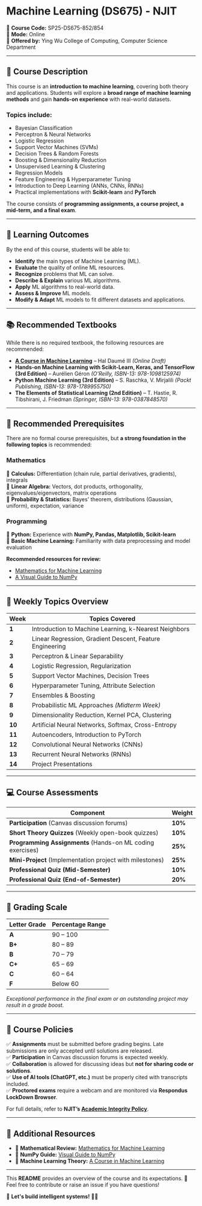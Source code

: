 # **Machine Learning (DS675) - NJIT**

📌 **Course Code:** SP25-DS675-852/854  
📌 **Mode:** Online  
📌 **Offered by:** Ying Wu College of Computing, Computer Science Department  

---

## **📖 Course Description**
This course is an **introduction to machine learning**, covering both theory and applications. Students will explore a **broad range of machine learning methods** and gain **hands-on experience** with real-world datasets.

### **Topics include:**
- Bayesian Classification
- Perceptron & Neural Networks
- Logistic Regression
- Support Vector Machines (SVMs)
- Decision Trees & Random Forests
- Boosting & Dimensionality Reduction
- Unsupervised Learning & Clustering
- Regression Models
- Feature Engineering & Hyperparameter Tuning
- Introduction to Deep Learning (ANNs, CNNs, RNNs)
- Practical implementations with **Scikit-learn** and **PyTorch**  

The course consists of **programming assignments, a course project, a mid-term, and a final exam**.

---

## **🎯 Learning Outcomes**
By the end of this course, students will be able to:
- **Identify** the main types of Machine Learning (ML).
- **Evaluate** the quality of online ML resources.
- **Recognize** problems that ML can solve.
- **Describe & Explain** various ML algorithms.
- **Apply** ML algorithms to real-world data.
- **Assess & Improve** ML models.
- **Modify & Adapt** ML models to fit different datasets and applications.

---

## **📚 Recommended Textbooks**
While there is no required textbook, the following resources are recommended:

- **[A Course in Machine Learning](http://ciml.info/)** – Hal Daumé III *(Online Draft)*
- **Hands-on Machine Learning with Scikit-Learn, Keras, and TensorFlow (3rd Edition)** – Aurélien Géron *(O'Reilly, ISBN-13: 978-1098125974)*
- **Python Machine Learning (3rd Edition)** – S. Raschka, V. Mirjalili *(Packt Publishing, ISBN-13: 978-1789955750)*
- **The Elements of Statistical Learning (2nd Edition)** – T. Hastie, R. Tibshirani, J. Friedman *(Springer, ISBN-13: 978-0387848570)*

---

## **📌 Recommended Prerequisites**
There are no formal course prerequisites, but **a strong foundation in the following topics** is recommended:

### **Mathematics**
🔹 **Calculus:** Differentiation (chain rule, partial derivatives, gradients), integrals  
🔹 **Linear Algebra:** Vectors, dot products, orthogonality, eigenvalues/eigenvectors, matrix operations  
🔹 **Probability & Statistics:** Bayes' theorem, distributions (Gaussian, uniform), expectation, variance  

### **Programming**
🔹 **Python:** Experience with **NumPy, Pandas, Matplotlib, Scikit-learn**  
🔹 **Basic Machine Learning:** Familiarity with data preprocessing and model evaluation  

**Recommended resources for review:**
- [Mathematics for Machine Learning](http://d2l.ai/chapter_appendix-mathematics-for-deep-learning/index.html)
- [A Visual Guide to NumPy](https://betterprogramming.pub/numpy-illustrated-the-visual-guide-to-numpy-3b1d4976de1d)

---

## **📆 Weekly Topics Overview**
| Week | Topics Covered |
|------|---------------|
| **1** | Introduction to Machine Learning, k-Nearest Neighbors |
| **2** | Linear Regression, Gradient Descent, Feature Engineering |
| **3** | Perceptron & Linear Separability |
| **4** | Logistic Regression, Regularization |
| **5** | Support Vector Machines, Decision Trees |
| **6** | Hyperparameter Tuning, Attribute Selection |
| **7** | Ensembles & Boosting |
| **8** | Probabilistic ML Approaches *(Midterm Week)* |
| **9** | Dimensionality Reduction, Kernel PCA, Clustering |
| **10** | Artificial Neural Networks, Softmax, Cross-Entropy |
| **11** | Autoencoders, Introduction to PyTorch |
| **12** | Convolutional Neural Networks (CNNs) |
| **13** | Recurrent Neural Networks (RNNs) |
| **14** | Project Presentations |

---

## **💻 Course Assessments**
| Component | Weight |
|-----------|--------|
| **Participation** (Canvas discussion forums) | **10%** |
| **Short Theory Quizzes** (Weekly open-book quizzes) | **10%** |
| **Programming Assignments** (Hands-on ML coding exercises) | **25%** |
| **Mini-Project** (Implementation project with milestones) | **25%** |
| **Professional Quiz (Mid-Semester)** | **10%** |
| **Professional Quiz (End-of-Semester)** | **20%** |

---

## **📌 Grading Scale**
| Letter Grade | Percentage Range |
|-------------|-----------------|
| **A** | 90 – 100 |
| **B+** | 80 – 89 |
| **B** | 70 – 79 |
| **C+** | 65 – 69 |
| **C** | 60 – 64 |
| **F** | Below 60 |

*Exceptional performance in the final exam or an outstanding project may result in a grade boost.*

---

## **📢 Course Policies**
✅ **Assignments** must be submitted before grading begins. Late submissions are only accepted until solutions are released.  
✅ **Participation** in Canvas discussion forums is expected weekly.  
✅ **Collaboration** is allowed for discussing ideas but **not for sharing code or solutions**.  
✅ **Use of AI tools (ChatGPT, etc.)** must be properly cited with transcripts included.  
✅ **Proctored exams** require a webcam and are monitored via **Respondus LockDown Browser**.  

For full details, refer to **NJIT’s [Academic Integrity Policy](http://www5.njit.edu/policies/sites/policies/files/academic-integrity-code.pdf)**.

---

## **📎 Additional Resources**
- 📘 **Mathematical Review:** [Mathematics for Machine Learning](http://d2l.ai/chapter_appendix-mathematics-for-deep-learning/index.html)
- 🎨 **NumPy Guide:** [Visual Guide to NumPy](https://betterprogramming.pub/numpy-illustrated-the-visual-guide-to-numpy-3b1d4976de1d)
- 📕 **Machine Learning Theory:** [A Course in Machine Learning](http://ciml.info/)

---

This **README** provides an overview of the course and its expectations. 🚀  
Feel free to contribute or raise an issue if you have questions!  

📌 **Let's build intelligent systems!** 🤖✨
